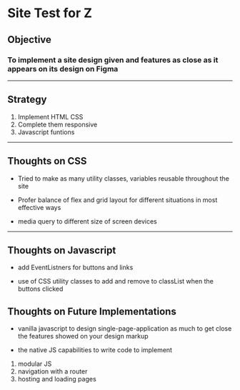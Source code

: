 # Site Test for Z

## Objective

### To implement a site design given and features as close as it appears on its design on Figma

---

## Strategy
1. Implement HTML CSS
2. Complete them responsive
3. Javascript funtions

---
## Thoughts on CSS
- Tried to make as many utility classes, variables reusable throughout the site

- Profer balance of flex and grid layout for different situations in most effective ways

- media query to different size of screen devices
---

## Thoughts on Javascript
- add EventListners for buttons and links

- use of CSS utility classes to add and remove to classList when the buttons clicked

## Thoughts on Future Implementations
- vanilla javascript to design single-page-application as much to get close the features showed on your design markup

- the native JS capabilities to write code to implement
1. modular JS
2. navigation with a router
3. hosting and loading pages
